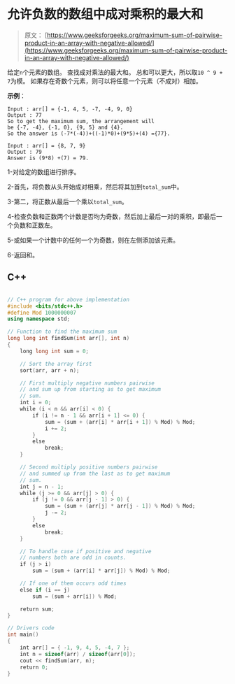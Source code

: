 # 允许负数的数组中成对乘积的最大和

> 原文： [https://www.geeksforgeeks.org/maximum-sum-of-pairwise-product-in-an-array-with-negative-allowed/](https://www.geeksforgeeks.org/maximum-sum-of-pairwise-product-in-an-array-with-negative-allowed/)

给定`n`个元素的数组。 查找成对乘法的最大和。 总和可以更大，所以取`10 ^ 9 + 7`为模。 如果存在奇数个元素，则可以将任意一个元素（不成对）相加。

**示例**：

```
Input : arr[] = {-1, 4, 5, -7, -4, 9, 0}
Output : 77
So to get the maximum sum, the arrangement will 
be {-7, -4}, {-1, 0}, {9, 5} and {4}.
So the answer is (-7*(-4))+((-1)*0)+(9*5)+(4) ={77}.

Input : arr[] = {8, 7, 9}
Output : 79
Answer is (9*8) +(7) = 79.

```



1-对给定的数组进行排序。

2-首先，将负数从头开始成对相乘，然后将其加到`total_sum`中。

3-第二，将正数从最后一个乘以`total_sum`。

4-检查负数和正数两个计数是否均为奇数，然后加上最后一对的乘积，即最后一个负数和正数左。

5-或如果一个计数中的任何一个为奇数，则在左侧添加该元素。

6-返回和。

## C++ 

```cpp

// C++ program for above implementation 
#include <bits/stdc++.h> 
#define Mod 1000000007 
using namespace std; 

// Function to find the maximum sum 
long long int findSum(int arr[], int n) 
{ 
    long long int sum = 0; 

    // Sort the array first 
    sort(arr, arr + n); 

    // First multiply negative numbers pairwise 
    // and sum up from starting as to get maximum  
    // sum.  
    int i = 0; 
    while (i < n && arr[i] < 0) { 
        if (i != n - 1 && arr[i + 1] <= 0) { 
            sum = (sum + (arr[i] * arr[i + 1]) % Mod) % Mod; 
            i += 2; 
        } 
        else
            break; 
    } 

    // Second multiply positive numbers pairwise 
    // and summed up from the last as to get maximum  
    // sum. 
    int j = n - 1; 
    while (j >= 0 && arr[j] > 0) { 
        if (j != 0 && arr[j - 1] > 0) { 
            sum = (sum + (arr[j] * arr[j - 1]) % Mod) % Mod; 
            j -= 2; 
        } 
        else
            break; 
    } 

    // To handle case if positive and negative 
    // numbers both are odd in counts. 
    if (j > i) 
        sum = (sum + (arr[i] * arr[j]) % Mod) % Mod; 

    // If one of them occurs odd times 
    else if (i == j) 
        sum = (sum + arr[i]) % Mod; 

    return sum; 
} 

// Drivers code 
int main() 
{ 
    int arr[] = { -1, 9, 4, 5, -4, 7 }; 
    int n = sizeof(arr) / sizeof(arr[0]); 
    cout << findSum(arr, n); 
    return 0; 
} 

```